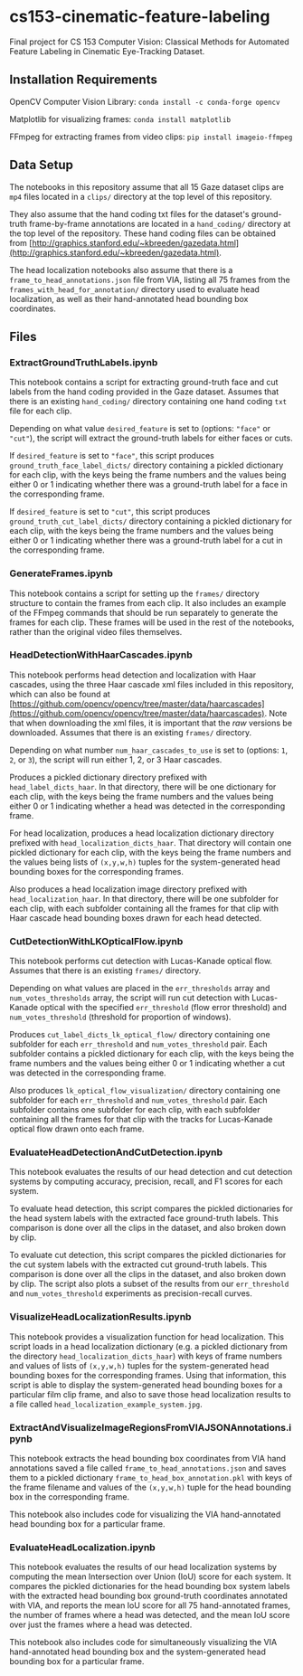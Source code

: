 # cs153-cinematic-feature-labeling

Final project for CS 153 Computer Vision: Classical Methods for Automated Feature Labeling in Cinematic Eye-Tracking Dataset.

## Installation Requirements

OpenCV Computer Vision Library:
`conda install -c conda-forge opencv`

Matplotlib for visualizing frames:
`conda install matplotlib`

FFmpeg for extracting frames from video clips:
`pip install imageio-ffmpeg`

## Data Setup

The notebooks in this repository assume that all 15 Gaze dataset clips are `mp4` files located in a `clips/` directory at the top level of this repository.

They also assume that the hand coding txt files for the dataset's ground-truth frame-by-frame annotations are located in a `hand_coding/` directory at the top level of the repository. These hand coding files can be obtained from [http://graphics.stanford.edu/~kbreeden/gazedata.html](http://graphics.stanford.edu/~kbreeden/gazedata.html).

The head localization notebooks also assume that there is a `frame_to_head_annotations.json` file from VIA, listing all 75 frames from the `frames_with_head_for_annotation/` directory used to evaluate head localization, as well as their hand-annotated head bounding box coordinates.

## Files

### ExtractGroundTruthLabels.ipynb

This notebook contains a script for extracting ground-truth face and cut labels from the hand coding provided in the Gaze dataset. Assumes that there is an existing `hand_coding/` directory containing one hand coding `txt` file for each clip.

Depending on what value `desired_feature` is set to (options: `"face"` or `"cut"`), the script will extract the ground-truth labels for either faces or cuts.

If `desired_feature` is set to `"face"`, this script produces `ground_truth_face_label_dicts/` directory containing a pickled dictionary for each clip, with the keys being the frame numbers and the values being either 0 or 1 indicating whether there was a ground-truth label for a face in the corresponding frame.

If `desired_feature` is set to `"cut"`, this script produces `ground_truth_cut_label_dicts/` directory containing a pickled dictionary for each clip, with the keys being the frame numbers and the values being either 0 or 1 indicating whether there was a ground-truth label for a cut in the corresponding frame.

### GenerateFrames.ipynb

This notebook contains a script for setting up the `frames/` directory structure to contain the frames from each clip. It also includes an example of the FFmpeg commands that should be run separately to generate the frames for each clip. These frames will be used in the rest of the notebooks, rather than the original video files themselves.

### HeadDetectionWithHaarCascades.ipynb

This notebook performs head detection and localization with Haar cascades, using the three Haar cascade xml files included in this repository, which can also be found at [https://github.com/opencv/opencv/tree/master/data/haarcascades](https://github.com/opencv/opencv/tree/master/data/haarcascades). Note that when downloading the xml files, it is important that the _raw_ versions be downloaded. Assumes that there is an existing `frames/` directory.

Depending on what number `num_haar_cascades_to_use` is set to (options: `1`, `2`, or `3`), the script will run either 1, 2, or 3 Haar cascades.

Produces a pickled dictionary directory prefixed with `head_label_dicts_haar`. In that directory, there will be one dictionary for each clip, with the keys being the frame numbers and the values being either 0 or 1 indicating whether a head was detected in the corresponding frame.

For head localization, produces a head localization dictionary directory prefixed with `head_localization_dicts_haar`. That directory will contain one pickled dictionary for each clip, with the keys being the frame numbers and the values being lists of `(x,y,w,h)` tuples for the system-generated head bounding boxes for the corresponding frames.

Also produces a head localization image directory prefixed with `head_localization_haar`. In that directory, there will be one subfolder for each clip, with each subfolder containing all the frames for that clip with Haar cascade head bounding boxes drawn for each head detected.

### CutDetectionWithLKOpticalFlow.ipynb

This notebook performs cut detection with Lucas-Kanade optical flow. Assumes that there is an existing `frames/` directory.

Depending on what values are placed in the `err_thresholds` array and `num_votes_thresholds` array, the script will run cut detection with Lucas-Kanade optical with the specified `err_threshold` (flow error threshold) and `num_votes_threshold` (threshold for proportion of windows).

Produces `cut_label_dicts_lk_optical_flow/` directory containing one subfolder for each `err_threshold` and `num_votes_threshold` pair. Each subfolder contains a pickled dictionary for each clip, with the keys being the frame numbers and the values being either 0 or 1 indicating whether a cut was detected in the corresponding frame.

Also produces `lk_optical_flow_visualization/` directory containing one subfolder for each `err_threshold` and `num_votes_threshold` pair. Each subfolder contains one subfolder for each clip, with each subfolder containing all the frames for that clip with the tracks for Lucas-Kanade optical flow drawn onto each frame.

### EvaluateHeadDetectionAndCutDetection.ipynb

This notebook evaluates the results of our head detection and cut detection systems by computing accuracy, precision, recall, and F1 scores for each system.

To evaluate head detection, this script compares the pickled dictionaries for the head system labels with the extracted face ground-truth labels. This comparison is done over all the clips in the dataset, and also broken down by clip.

To evaluate cut detection, this script compares the pickled dictionaries for the cut system labels with the extracted cut ground-truth labels. This comparison is done over all the clips in the dataset, and also broken down by clip. The script also plots a subset of the results from our `err_threshold` and `num_votes_threshold` experiments as precision-recall curves.

### VisualizeHeadLocalizationResults.ipynb

This notebook provides a visualization function for head localization. This script loads in a head localization dictionary (e.g. a pickled dictionary from the directory `head_localization_dicts_haar`) with keys of frame numbers and values of lists of `(x,y,w,h)` tuples for the system-generated head bounding boxes for the corresponding frames. Using that information, this script is able to display the system-generated head bounding boxes for a particular film clip frame, and also to save those head localization results to a file called `head_localization_example_system.jpg`.

### ExtractAndVisualizeImageRegionsFromVIAJSONAnnotations.ipynb

This notebook extracts the head bounding box coordinates from VIA hand annotations saved a file called `frame_to_head_annotations.json` and saves them to a pickled dictionary `frame_to_head_box_annotation.pkl` with keys of the frame filename and values of the `(x,y,w,h)` tuple for the head bounding box in the corresponding frame.

This notebook also includes code for visualizing the VIA hand-annotated head bounding box for a particular frame.

### EvaluateHeadLocalization.ipynb

This notebook evaluates the results of our head localization systems by computing the mean Intersection over Union (IoU) score for each system. It compares the pickled dictionaries for the head bounding box system labels with the extracted head bounding box ground-truth coordinates annotated with VIA, and reports the mean IoU score for all 75 hand-annotated frames, the number of frames where a head was detected, and the mean IoU score over just the frames where a head was detected.

This notebook also includes code for simultaneously visualizing the VIA hand-annotated head bounding box and the system-generated head bounding box for a particular frame.
